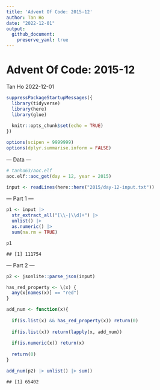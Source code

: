 ```yaml
---
title: 'Advent Of Code: 2015-12'
author: Tan Ho
date: "2022-12-01"
output:
  github_document:
    preserve_yaml: true
---
```


Advent Of Code: 2015-12
================
Tan Ho
2022-12-01

``` r
suppressPackageStartupMessages({
  library(tidyverse)
  library(here)
  library(glue)
  
  knitr::opts_chunk$set(echo = TRUE)
})

options(scipen = 9999999)
options(dplyr.summarise.inform = FALSE)
```

— Data —

``` r
# tanho63/aoc.elf
aoc.elf::aoc_get(day = 12, year = 2015)
```

``` r
input <- readLines(here::here("2015/day-12-input.txt"))
```

— Part 1 —

``` r
p1 <- input |> 
  str_extract_all("[\\-|\\d]+") |> 
  unlist() |> 
  as.numeric() |> 
  sum(na.rm = TRUE)

p1
```

    ## [1] 111754

— Part 2 —

``` r
p2 <- jsonlite::parse_json(input)

has_red_property <- \(x) {
  any(x[names(x)] == "red")
}

add_num <- function(x){
  
  if(is.list(x) && has_red_property(x)) return(0)
  
  if(is.list(x)) return(lapply(x, add_num))
  
  if(is.numeric(x)) return(x)
  
  return(0) 
}

add_num(p2) |> unlist() |> sum()
```

    ## [1] 65402
